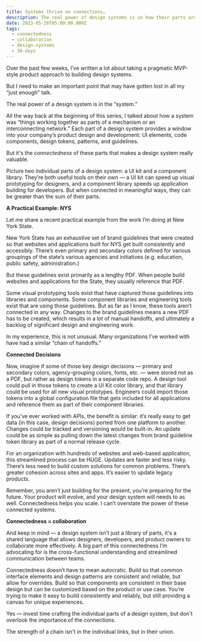 ```yaml
---
title: Systems thrive on connections…
description: The real power of design systems is in how their parts are connected.
date: 2023-05-26T05:00:00.000Z
tags:
  - connectedness
  - collaboration
  - design-systems
  - 30-days
---
```


Over the past few weeks, I’ve written a lot about taking a pragmatic MVP-style product approach to building design systems. 

But I need to make an important point that may have gotten lost in all my “just enough” talk.

The real power of a design system is in the “system.”  

All the way back at the beginning of this series, I talked about how a system was “things working together as parts of a mechanism or an interconnecting network.” Each part of a design system provides a window into your company’s product design and development: UI elements, code components, design tokens, patterns, and guidelines. 

But it's the *connectedness* of these parts that makes a design system really valuable.

Picture two individual parts of a design system: a UI kit and a component library. They’re both useful tools on their own — a UI kit can speed up visual prototyping for designers, and a component library speeds up application building for developers. But when connected in meaningful ways, they can be greater than the sum of their parts.

**A Practical Example: NYS**

Let me share a recent practical example from the work I’m doing at New York State.

New York State has an exhaustive set of brand guidelines that were created so that websites and applications built for NYS get built consistently and accessibly. There’s even primary and secondary colors defined for various groupings of the state’s various agencies and initiatives (e.g. education, public safety, administration.)

But these guidelines exist primarily as a lengthy PDF. When people build websites and applications for the State, they usually reference that PDF. 

Some visual prototyping tools exist that have captured those guidelines into libraries and components. Some component libraries and engineering tools exist that are using those guidelines. But as far as I know, these tools aren’t connected in any way. Changes to the brand guidelines means a new PDF has to be created, which results in a lot of manual handoffs, and ultimately a backlog of significant design and engineering work.

In my experience, this is not unusual. Many organizations I’ve worked with have had a similar “chain of handoffs.”

**Connected Decisions**

Now, imagine if some of those key design decisions — primary and secondary colors, agency-grouping colors, fonts, etc. — were stored not as a PDF, but rather as design tokens in a separate code repo. A design tool could pull in those tokens to create a UI Kit color library, and that library could be used for all new visual prototypes. Engineers could import those tokens into a global configuration file that gets included for all applications and reference them as part of their component libraries. 

If you’ve ever worked with APIs, the benefit is similar: it’s really easy to get data (in this case, design decisions) ported from one platform to another. Changes could be tracked and versioning would be built-in. An update could be as simple as pulling down the latest changes from brand guideline token library as part of a normal release cycle.

For an organization with hundreds of websites and web-based application, this streamlined process can be HUGE. Updates are faster and less risky. There’s less need to build custom solutions for common problems. There’s greater cohesion across sites and apps. It’s easier to update legacy products. 

Remember, you aren’t just building for the present, you’re preparing for the future. Your product will evolve, and your design system will needs to as well. Connectedness helps you scale. I can’t overstate the power of these connected systems.

**Connectedness = collaboration**

And keep in mind — a design system isn’t just a library of parts, it's a shared language that allows designers, developers, and product owners to collaborate more effectively. A big part of this connectedness I’m advocating for is the cross-functional understanding and streamlined communication between teams.

Connectedness doesn’t have to mean autocratic. Build so that common interface elements and design patterns are consistent and reliable, but allow for overrides. Build so that components are consistent in their base design but can be customized based on the product or use case. You’re trying to make it easy to build consistently and reliably, but still providing a canvas for unique experiences.

Yes — invest time crafting the individual parts of a design system, but don't overlook the importance of the connections. 

The strength of a chain isn't in the individual links, but in their union.